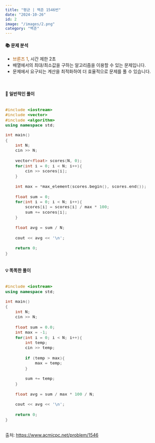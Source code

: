 ```yaml
---
title: "평균 | 백준 1546번"
date: "2024-10-26"
id: 2
image: "/images/2.png"
category: "백준"
---
```

<h4><strong>📚 문제 분석</strong></h4>

- <stong style="color:#ad5600">브론즈 1</stong>, 시간 제한 2초
- 배열에서의 최대/최소값을 구하는 알고리즘을 이용할 수 있는 문제입니다.
- 문제에서 요구되는 계산을 최적화하여 더 효율적으로 문제를 풀 수 있습니다.

<style>
  .code-block {
    font-family: 'jetbrains-mono-regular', monospace;
    font-size: 1.1em;
    overflow-x: auto;
  }
</style>
<br/>

<h4><strong>📓 일반적인 풀이</strong></h4>

<div class="code-block " style="margin-bottom: 20px">

```c++
#include <iostream>
#include <vector>
#include <algorithm>
using namespace std;

int main()
{
    int N;
    cin >> N;
    
    vector<float> scores(N, 0);
    for(int i = 0; i < N; i++){
        cin >> scores[i];
    }
    
    int max = *max_element(scores.begin(), scores.end());
    
    float sum = 0;
    for(int i = 0; i < N; i++){
        scores[i] = scores[i] / max * 100;
        sum += scores[i];
    }
    
    float avg = sum / N;
    
    cout << avg << '\n';
    
    return 0;
}
```
</div>

<h4><strong>💡 똑똑한 풀이</strong></h4>

<div class="code-block">

```c++
#include <iostream>
using namespace std;

int main()
{
    int N;
    cin >> N;
    
    float sum = 0.0;
    int max = -1;
    for(int i = 0; i < N; i++){
        int temp;
        cin >> temp;
        
        if (temp > max){
            max = temp;
        }
        
        sum += temp;
    }
    
    float avg = sum / max * 100 / N;
    
    cout << avg << '\n';
    
    return 0;
}
```
</div>

출처: https://www.acmicpc.net/problem/1546